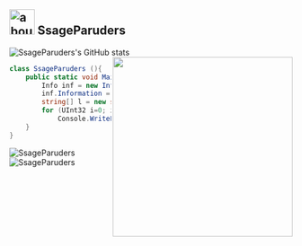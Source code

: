 ## <img width="45" alt="about" src="https://github.com/SsageParuders/HQ_Notes/blob/master/img/202112120644728.jpeg"> SsageParuders <br>

![SsageParuders's GitHub stats](https://github-readme-stats.vercel.app/api?username=SsageParuders&theme=github_dark&show_icons=true) 
<img align="right" width="320" src="https://i.imgur.com/ugWb6BU.gif" />

```C#
class SsageParuders (){
    public static void Main(string[] args) {
        Info inf = new Info();
        inf.Information = "Programmer and Game Developer"
        string[] l = new string[5] {"C", "C++", "Java"};
        for (UInt32 i=0; i < l.Length; i++)
            Console.WriteLine("Langs {0}", string.Format(l[(int)i]));
    }
}
```
![SsageParuders](https://github-readme-stats.vercel.app/api/top-langs/?username=SsageParuders&hide=html,TeX&theme=github_dark)
![SsageParuders](https://github-readme-stats.vercel.app/api/pin/?username=SsageParuders&repo=SsageParuders&theme=github_dark)
